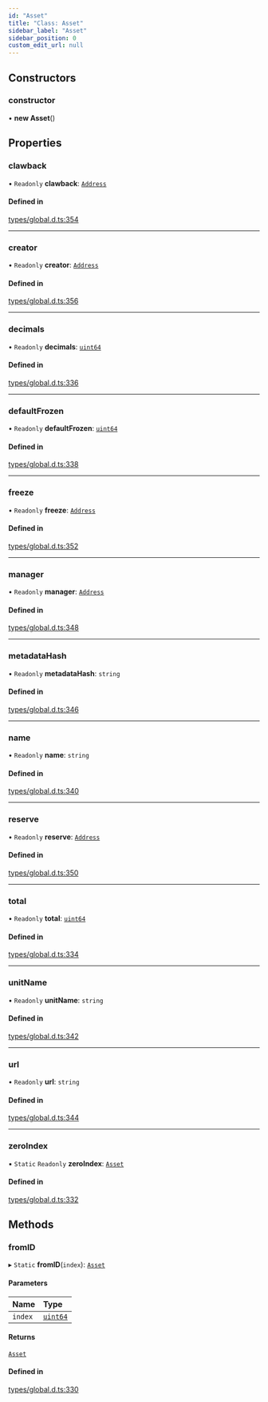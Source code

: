 ```yaml
---
id: "Asset"
title: "Class: Asset"
sidebar_label: "Asset"
sidebar_position: 0
custom_edit_url: null
---
```


## Constructors

### constructor

• **new Asset**()

## Properties

### clawback

• `Readonly` **clawback**: [`Address`](Address.md)

#### Defined in

[types/global.d.ts:354](https://github.com/algorand-devrel/tealscript/blob/30e25bd1/types/global.d.ts#L354)

___

### creator

• `Readonly` **creator**: [`Address`](Address.md)

#### Defined in

[types/global.d.ts:356](https://github.com/algorand-devrel/tealscript/blob/30e25bd1/types/global.d.ts#L356)

___

### decimals

• `Readonly` **decimals**: [`uint64`](../modules.md#uint64)

#### Defined in

[types/global.d.ts:336](https://github.com/algorand-devrel/tealscript/blob/30e25bd1/types/global.d.ts#L336)

___

### defaultFrozen

• `Readonly` **defaultFrozen**: [`uint64`](../modules.md#uint64)

#### Defined in

[types/global.d.ts:338](https://github.com/algorand-devrel/tealscript/blob/30e25bd1/types/global.d.ts#L338)

___

### freeze

• `Readonly` **freeze**: [`Address`](Address.md)

#### Defined in

[types/global.d.ts:352](https://github.com/algorand-devrel/tealscript/blob/30e25bd1/types/global.d.ts#L352)

___

### manager

• `Readonly` **manager**: [`Address`](Address.md)

#### Defined in

[types/global.d.ts:348](https://github.com/algorand-devrel/tealscript/blob/30e25bd1/types/global.d.ts#L348)

___

### metadataHash

• `Readonly` **metadataHash**: `string`

#### Defined in

[types/global.d.ts:346](https://github.com/algorand-devrel/tealscript/blob/30e25bd1/types/global.d.ts#L346)

___

### name

• `Readonly` **name**: `string`

#### Defined in

[types/global.d.ts:340](https://github.com/algorand-devrel/tealscript/blob/30e25bd1/types/global.d.ts#L340)

___

### reserve

• `Readonly` **reserve**: [`Address`](Address.md)

#### Defined in

[types/global.d.ts:350](https://github.com/algorand-devrel/tealscript/blob/30e25bd1/types/global.d.ts#L350)

___

### total

• `Readonly` **total**: [`uint64`](../modules.md#uint64)

#### Defined in

[types/global.d.ts:334](https://github.com/algorand-devrel/tealscript/blob/30e25bd1/types/global.d.ts#L334)

___

### unitName

• `Readonly` **unitName**: `string`

#### Defined in

[types/global.d.ts:342](https://github.com/algorand-devrel/tealscript/blob/30e25bd1/types/global.d.ts#L342)

___

### url

• `Readonly` **url**: `string`

#### Defined in

[types/global.d.ts:344](https://github.com/algorand-devrel/tealscript/blob/30e25bd1/types/global.d.ts#L344)

___

### zeroIndex

▪ `Static` `Readonly` **zeroIndex**: [`Asset`](Asset.md)

#### Defined in

[types/global.d.ts:332](https://github.com/algorand-devrel/tealscript/blob/30e25bd1/types/global.d.ts#L332)

## Methods

### fromID

▸ `Static` **fromID**(`index`): [`Asset`](Asset.md)

#### Parameters

| Name | Type |
| :------ | :------ |
| `index` | [`uint64`](../modules.md#uint64) |

#### Returns

[`Asset`](Asset.md)

#### Defined in

[types/global.d.ts:330](https://github.com/algorand-devrel/tealscript/blob/30e25bd1/types/global.d.ts#L330)
